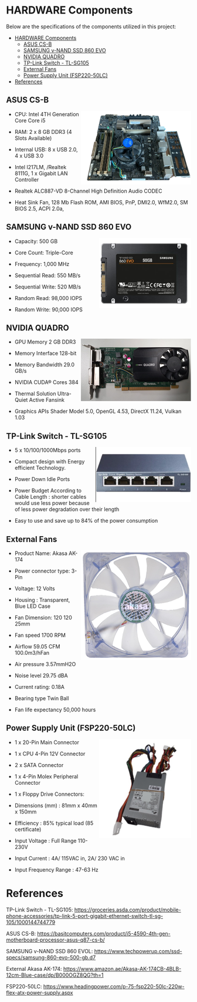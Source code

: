 # HARDWARE Components

Below are the specifications of the components utilized in this project: 

- [HARDWARE Components](#hardware-components)
  - [ASUS CS-B](#asus-cs-b)
  - [SAMSUNG v-NAND SSD 860 EVO](#samsung-v-nand-ssd-860-evo)
  - [NVIDIA QUADRO](#nvidia-quadro)
  - [TP-Link Switch - TL-SG105](#tp-link-switch---tl-sg105)
  - [External Fans](#external-fans)
  - [Power Supply Unit (FSP220-50LC)](#power-supply-unit-fsp220-50lc)
- [References](#references)

## ASUS CS-B
    
<img align="right" width="300" height="200" src="pictures/motherboard.PNG">

* CPU: Intel 4TH Generation Core Core i5 
  
* RAM: 2 x 8 GB DDR3 (4 Slots Available)  
 
* Internal USB: 8 x USB 2.0, 4 x USB 3.0  
  
* Intel I217LM, /Realtek 8111G, 1 x Gigabit LAN Controller

* Realtek ALC887-VD 8-Channel High Definition Audio CODEC

* Heat Sink Fan, 128 Mb Flash ROM, AMI BIOS, PnP, DMI2.0, WfM2.0, SM BIOS 2.5, ACPI 2.0a,


## SAMSUNG v-NAND SSD 860 EVO

<img align="right" width="250" height="190" src="pictures/SSD.png">

* Capacity:	500 GB

* Core Count:	Triple-Core

* Frequency:	1,000 MHz

* Sequential Read:	550 MB/s

* Sequential Write:	520 MB/s
 
* Random Read:	98,000 IOPS

* Random Write:	90,000 IOPS


## NVIDIA QUADRO

<img align="right" width="300" height="170" src="pictures/GPU.png">

* GPU Memory 2 GB DDR3

* Memory Interface 128-bit

* Memory Bandwidth 29.0 GB/s

* NVIDIA CUDA® Cores 384

* Thermal Solution Ultra-Quiet Active 
Fansink

* Graphics APIs Shader Model 5.0, OpenGL 4.53, DirectX 11.24, Vulkan 1.03
  
## TP-Link Switch - TL-SG105

<img align="right" width="260" height="150" src="pictures/switch.png">

*  5 x 10/100/1000Mbps ports

* Compact design with Energy efficient Technology.

* Power Down Idle Ports

* Power Budget According to Cable Length : shorter cables would use less power because of less power degradation over their length

* Easy to use and save up to 84% of the power consumption
  
## External Fans

<img align="right" width="300" height="300" src="pictures/fan.png">

* Product Name: Akasa AK-174

* Power connector type:	3-Pin

* Voltage:	12 Volts

* Housing : Transparent, Blue LED Case 

* Fan Dimension: 120 120 25mm

* Fan speed 1700 RPM

* Airflow 59.05 CFM 100.0m3/hFan
 
* Air pressure 3.57mmH2O 
  
* Noise level 29.75 dBA
  
* Current rating: 0.18A

* Bearing type Twin Ball
  
* Fan life expectancy 50,000 hours

## Power Supply Unit (FSP220-50LC)

<img align="right" width="250" height="270" src="pictures/psu.png">



* 1 x 20-Pin Main Connector
  
* 1 x CPU 4-Pin 12V Connector

* 2 x SATA Connector

* 1 x 4-Pin Molex Peripheral Connector

* 1 x Floppy Drive Connectors:


* Dimensions (mm) : 81mm x 40mm x 150mm 

* Efficiency :	85% typical load (85 certificate)

* Input Voltage :  Full Range 110-230V

* Input Current :  4A/ 115VAC in, 2A/ 230 VAC in

* Input Frequency Range :  47-63 Hz

#  References
TP-Link Switch - TL-SG105: https://groceries.asda.com/product/mobile-phone-accessories/tp-link-5-port-gigabit-ethernet-switch-tl-sg-105/1000144744779

ASUS CS-B: https://basitcomputers.com/product/i5-4590-4th-gen-motherboard-processor-asus-q87-cs-b/

SAMSUNG v-NAND SSD 860 EVOL: https://www.techpowerup.com/ssd-specs/samsung-860-evo-500-gb.d7

External Akasa AK-174: https://www.amazon.ae/Akasa-AK-174CB-4BLB-12cm-Blue-case/dp/B000OGZ8QG?th=1

FSP220-50LC: https://www.headingpower.com/p-75-fsp220-50lc-220w-flex-atx-power-supply.aspx